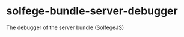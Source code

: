 solfege-bundle-server-debugger
==============================

The debugger of the server bundle (SolfegeJS)
